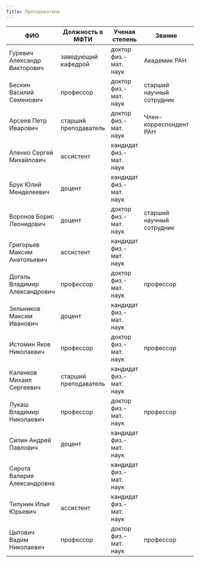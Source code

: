 ```yaml
---
Title: Преподаватели
---
```


ФИО | Должность в МФТИ | Ученая степень | Звание | Должность в ФИАН
-- | -- | -- | -- | --
Гуревич Александр Викторович | заведующий кафедрой | доктор физ.-мат. наук | Академик РАН | Зав. сектором
Бескин Василий Семенович | профессор | доктор физ.-мат. наук | старший научный сотрудник | ведущий научный сотрудник
Арсеев Петр Иварович | старший преподаватель | доктор физ.-мат. наук | Член-корреспондент РАН | Зав. сектором
Апенко Сергей Михайлович | ассистент | кандидат физ.-мат. наук | | старший научный сотрудник
Брук Юлий Менделеевич | доцент | кандидат физ.-мат. наук | | старший научныйсотрудник
Воронов Борис Леонидович | доцент | доктор физ.-мат. наук | старший научный сотрудник | главный научный сотрудник
Григорьев Максим Анатольевич | ассистент | кандидат физ.-мат. наук | | научный сотрудник
Догель Владимир Александрович | профессор | доктор физ.-мат. наук | профессор | ведущий научный сотрудник
Зельников Максим Иванович | доцент | кандидат физ.-мат. наук | | старший научный сотрудник
Истомин Яков Николаевич | профессор | доктор физ.-мат. наук | профессор | зам. директора ОТФ по науке
Каленков Михаил Сергеевич | старший преподаватель | кандидат физ.-мат. наук | | младший научный сотрудник
Лукаш Владимир Николаевич | профессор | доктор физ.-мат. наук | профессор | заведующий отделом
Силин Андрей Павлович | доцент | кандидат физ.-мат. наук | | старший научный сотрудник
Сирота Валерия Александровна | | кандидат физ.-мат. наук | | научный сотрудник
Типунин Илья Юрьевич | ассистент | кандидат физ.-мат. наук | | старший научный сотрудник
Цытович Вадим Николаевич | профессор | доктор физ.-мат. наук | профессор | ИОФАН, заведующий сектором
